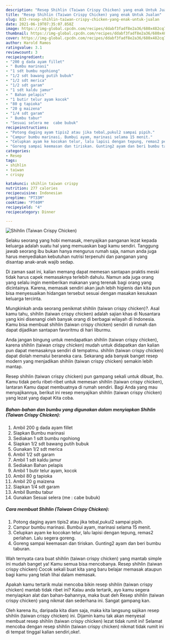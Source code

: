 ```yaml
---
description: "Resep Shihlin (Taiwan Crispy Chicken) yang enak Untuk Jualan"
title: "Resep Shihlin (Taiwan Crispy Chicken) yang enak Untuk Jualan"
slug: 833-resep-shihlin-taiwan-crispy-chicken-yang-enak-untuk-jualan
date: 2021-06-19T07:35:07.858Z
image: https://img-global.cpcdn.com/recipes/ddabf3fadf8e2a36/680x482cq70/shihlin-taiwan-crispy-chicken-foto-resep-utama.jpg
thumbnail: https://img-global.cpcdn.com/recipes/ddabf3fadf8e2a36/680x482cq70/shihlin-taiwan-crispy-chicken-foto-resep-utama.jpg
cover: https://img-global.cpcdn.com/recipes/ddabf3fadf8e2a36/680x482cq70/shihlin-taiwan-crispy-chicken-foto-resep-utama.jpg
author: Harold Ramos
ratingvalue: 3.1
reviewcount: 3
recipeingredient:
- "200 g dada ayam fillet"
- " Bumbu marinasi"
- "1 sdt bumbu ngohiong"
- "1/2 sdt bawang putih bubuk"
- "1/2 sdt merica"
- "1/2 sdt garam"
- "1 sdt kaldu jamur"
- " Bahan pelapis"
- "1 butir telur ayam kocok"
- "80 g tapioka"
- "20 g maizena"
- "1/4 sdt garam"
- " Bumbu tabur"
- "Sesuai selera me  cabe bubuk"
recipeinstructions:
- "Potong daging ayam tipis2 atau jika tebal,pukul2 sampai pipih."
- "Campur bumbu marinasi. Bumbui ayam, marinasi selama 15 menit."
- "Celupkan ayam ke kocokan telur, lalu lapisi dengan tepung, remas2 perlahan. Lalu segera goreng."
- "Goreng sampai keemasan dan tiriskan. Gunting2 ayam dan beri bumbu taburan."
categories:
- Resep
tags:
- shihlin
- taiwan
- crispy

katakunci: shihlin taiwan crispy 
nutrition: 277 calories
recipecuisine: Indonesian
preptime: "PT33M"
cooktime: "PT40M"
recipeyield: "4"
recipecategory: Dinner

---
```



![Shihlin (Taiwan Crispy Chicken)](https://img-global.cpcdn.com/recipes/ddabf3fadf8e2a36/680x482cq70/shihlin-taiwan-crispy-chicken-foto-resep-utama.jpg)

Selaku seorang yang hobi memasak, menyajikan panganan lezat kepada keluarga adalah suatu hal yang memuaskan bagi kamu sendiri. Tanggung jawab seorang ibu bukan hanya mengurus rumah saja, namun anda juga harus menyediakan kebutuhan nutrisi terpenuhi dan panganan yang disantap anak-anak wajib sedap.

Di zaman  saat ini, kalian memang dapat memesan santapan praktis meski tidak harus capek memasaknya terlebih dahulu. Namun ada juga orang yang selalu ingin memberikan makanan yang terenak bagi orang yang dicintainya. Karena, memasak sendiri akan jauh lebih higienis dan kita pun bisa menyesuaikan hidangan tersebut sesuai dengan masakan kesukaan keluarga tercinta. 



Mungkinkah anda seorang penikmat shihlin (taiwan crispy chicken)?. Asal kamu tahu, shihlin (taiwan crispy chicken) adalah sajian khas di Nusantara yang kini disenangi oleh banyak orang di berbagai wilayah di Indonesia. Kamu bisa membuat shihlin (taiwan crispy chicken) sendiri di rumah dan dapat dijadikan santapan favoritmu di hari liburmu.

Anda jangan bingung untuk mendapatkan shihlin (taiwan crispy chicken), karena shihlin (taiwan crispy chicken) mudah untuk didapatkan dan kalian pun dapat memasaknya sendiri di tempatmu. shihlin (taiwan crispy chicken) dapat diolah memalui beraneka cara. Sekarang ada banyak banget resep modern yang menjadikan shihlin (taiwan crispy chicken) semakin lebih mantap.

Resep shihlin (taiwan crispy chicken) pun gampang sekali untuk dibuat, lho. Kamu tidak perlu ribet-ribet untuk memesan shihlin (taiwan crispy chicken), lantaran Kamu dapat membuatnya di rumah sendiri. Bagi Anda yang mau menyajikannya, berikut ini resep menyajikan shihlin (taiwan crispy chicken) yang lezat yang dapat Kita coba.

<!--inarticleads1-->

##### Bahan-bahan dan bumbu yang digunakan dalam menyiapkan Shihlin (Taiwan Crispy Chicken):

1. Ambil 200 g dada ayam fillet
1. Siapkan  Bumbu marinasi
1. Sediakan 1 sdt bumbu ngohiong
1. Siapkan 1/2 sdt bawang putih bubuk
1. Gunakan 1/2 sdt merica
1. Ambil 1/2 sdt garam
1. Ambil 1 sdt kaldu jamur
1. Sediakan  Bahan pelapis
1. Ambil 1 butir telur ayam, kocok
1. Ambil 80 g tapioka
1. Ambil 20 g maizena
1. Siapkan 1/4 sdt garam
1. Ambil  Bumbu tabur
1. Gunakan Sesuai selera (me : cabe bubuk)




<!--inarticleads2-->

##### Cara membuat Shihlin (Taiwan Crispy Chicken):

1. Potong daging ayam tipis2 atau jika tebal,pukul2 sampai pipih.
1. Campur bumbu marinasi. Bumbui ayam, marinasi selama 15 menit.
1. Celupkan ayam ke kocokan telur, lalu lapisi dengan tepung, remas2 perlahan. Lalu segera goreng.
1. Goreng sampai keemasan dan tiriskan. Gunting2 ayam dan beri bumbu taburan.




Wah ternyata cara buat shihlin (taiwan crispy chicken) yang mantab simple ini mudah banget ya! Kamu semua bisa mencobanya. Resep shihlin (taiwan crispy chicken) Cocok sekali buat kita yang baru belajar memasak ataupun bagi kamu yang telah lihai dalam memasak.

Apakah kamu tertarik mulai mencoba bikin resep shihlin (taiwan crispy chicken) mantab tidak ribet ini? Kalau anda tertarik, ayo kamu segera menyiapkan alat dan bahan-bahannya, maka buat deh Resep shihlin (taiwan crispy chicken) yang nikmat dan sederhana ini. Sangat gampang kan. 

Oleh karena itu, daripada kita diam saja, maka kita langsung sajikan resep shihlin (taiwan crispy chicken) ini. Dijamin kamu tak akan menyesal membuat resep shihlin (taiwan crispy chicken) lezat tidak rumit ini! Selamat mencoba dengan resep shihlin (taiwan crispy chicken) nikmat tidak rumit ini di tempat tinggal kalian sendiri,oke!.

